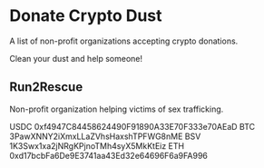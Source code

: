 # Donate Crypto Dust

A list of non-profit organizations accepting crypto donations. 

Clean your dust and help someone!


## Run2Rescue
Non-profit organization helping victims of sex trafficking.

USDC 0xf4947C84458624490F91890A33E70F333e70AEaD
BTC 3PawXNNY2iXmxLLaZVhsHaxshTPFWG8nME
BSV 1K3Swx1xa2jNRgKPjnoTMh4syX5MkKtEiz
ETH 0xd17bcbFa6De9E3741aa43Ed32e64696F6a9FA996
